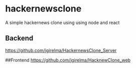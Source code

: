 # hackernewsclone
A simple hackernews clone using using node and react


## Backend
https://github.com/jgirelma/HackernewsClone_Server

##Frontend
https://github.com/jgirelma/HacknewClone_web

